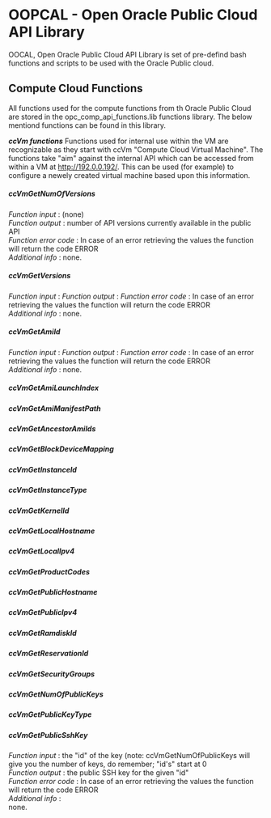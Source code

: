 # OOPCAL - Open Oracle Public Cloud API Library
OOCAL, Open Oracle Public Cloud API Library is set of pre-defind bash functions and scripts to be used with the Oracle Public cloud.

## Compute Cloud Functions
All functions used for the compute functions from th Oracle Public Cloud are stored in the opc_comp_api_functions.lib functions library. The below mentiond functions can be found in this library. 

**_ccVm functions_**
Functions used for internal use within the VM are recognizable as they start with ccVm "Compute Cloud Virtual Machine". The functions take "aim" against the internal API which can be accessed from within a VM at http://192.0.0.192/. This can be used (for example) to configure a newely created virtual machine based upon this information.

##### _ccVmGetNumOfVersions_
_Function input_      : (none)  
_Function output_     : number of API versions currently available in the public API   
_Function error code_ : In case of an error retrieving the values the function will return the code ERROR  
_Additional info_     : none.

##### _ccVmGetVersions_
_Function input_      : 
_Function output_     : 
_Function error code_ : In case of an error retrieving the values the function will return the code ERROR  
_Additional info_     : none.

##### _ccVmGetAmiId_
_Function input_      : 
_Function output_     : 
_Function error code_ : In case of an error retrieving the values the function will return the code ERROR  
_Additional info_     : none.

##### _ccVmGetAmiLaunchIndex_

##### _ccVmGetAmiManifestPath_

##### _ccVmGetAncestorAmiIds_



##### _ccVmGetBlockDeviceMapping_

##### _ccVmGetInstanceId_
##### _ccVmGetInstanceType_
##### _ccVmGetKernelId_
##### _ccVmGetLocalHostname_
##### _ccVmGetLocalIpv4_
##### _ccVmGetProductCodes_
##### _ccVmGetPublicHostname_
##### _ccVmGetPublicIpv4_
##### _ccVmGetRamdiskId_
##### _ccVmGetReservationId_
##### _ccVmGetSecurityGroups_
##### _ccVmGetNumOfPublicKeys_
##### _ccVmGetPublicKeyType_
##### _ccVmGetPublicSshKey_
_Function input_      : 
  the "id" of the key (note: ccVmGetNumOfPublicKeys will give you the number of keys, do remember; "id's" start at 0  
_Function output_     : 
  the public SSH key for the given "id"   
_Function error code_ : 
  In case of an error retrieving the values the function will return the code ERROR  
_Additional info_     :   
  none.
